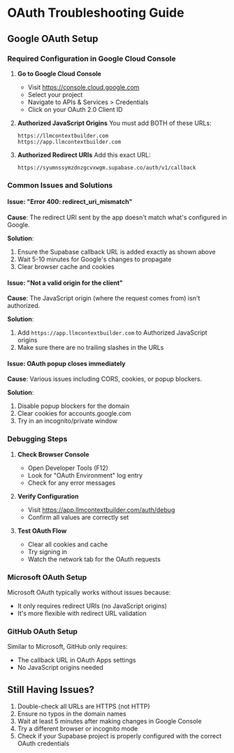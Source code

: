 # OAuth Troubleshooting Guide

## Google OAuth Setup

### Required Configuration in Google Cloud Console

1. **Go to Google Cloud Console**
   - Visit https://console.cloud.google.com
   - Select your project
   - Navigate to APIs & Services > Credentials
   - Click on your OAuth 2.0 Client ID

2. **Authorized JavaScript Origins**
   You must add BOTH of these URLs:
   ```
   https://llmcontextbuilder.com
   https://app.llmcontextbuilder.com
   ```

3. **Authorized Redirect URIs**
   Add this exact URL:
   ```
   https://syumnssymzdnzgcvxwgm.supabase.co/auth/v1/callback
   ```

### Common Issues and Solutions

#### Issue: "Error 400: redirect_uri_mismatch"
**Cause**: The redirect URI sent by the app doesn't match what's configured in Google.

**Solution**: 
1. Ensure the Supabase callback URL is added exactly as shown above
2. Wait 5-10 minutes for Google's changes to propagate
3. Clear browser cache and cookies

#### Issue: "Not a valid origin for the client"
**Cause**: The JavaScript origin (where the request comes from) isn't authorized.

**Solution**: 
1. Add `https://app.llmcontextbuilder.com` to Authorized JavaScript origins
2. Make sure there are no trailing slashes in the URLs

#### Issue: OAuth popup closes immediately
**Cause**: Various issues including CORS, cookies, or popup blockers.

**Solution**:
1. Disable popup blockers for the domain
2. Clear cookies for accounts.google.com
3. Try in an incognito/private window

### Debugging Steps

1. **Check Browser Console**
   - Open Developer Tools (F12)
   - Look for "OAuth Environment" log entry
   - Check for any error messages

2. **Verify Configuration**
   - Visit https://app.llmcontextbuilder.com/auth/debug
   - Confirm all values are correctly set

3. **Test OAuth Flow**
   - Clear all cookies and cache
   - Try signing in
   - Watch the network tab for the OAuth requests

### Microsoft OAuth Setup

Microsoft OAuth typically works without issues because:
- It only requires redirect URIs (no JavaScript origins)
- It's more flexible with redirect URL validation

### GitHub OAuth Setup

Similar to Microsoft, GitHub only requires:
- The callback URL in OAuth Apps settings
- No JavaScript origins needed

## Still Having Issues?

1. Double-check all URLs are HTTPS (not HTTP)
2. Ensure no typos in the domain names
3. Wait at least 5 minutes after making changes in Google Console
4. Try a different browser or incognito mode
5. Check if your Supabase project is properly configured with the correct OAuth credentials